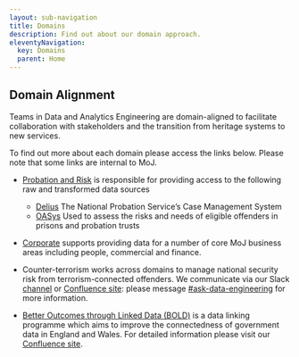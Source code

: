 ```yaml
---
layout: sub-navigation
title: Domains
description: Find out about our domain approach.
eleventyNavigation:
  key: Domains
  parent: Home
---
```


## Domain Alignment

Teams in Data and Analytics Engineering are domain-aligned to facilitate collaboration with stakeholders and the transition from heritage systems to new services.

To find out more about each domain please access the links below. Please note that some links are internal to MoJ.

- [Probation and Risk](https://ministryofjustice.github.io/analytical-platform-data-engineering/) is responsible for providing access to the following raw and transformed data sources

  - [Delius](https://www.data.gov.uk/dataset/8dae5fb2-82a2-4232-ae79-87e9c9fcfe46/ndelius) The National Probation Service’s Case Management System
  - [OASys](https://www.data.gov.uk/dataset/911acd3c-495f-48ca-88b6-024210868b06/offender-assessment-system-oasys) Used to assess the risks and needs of eligible offenders in prisons and probation trusts

- [Corporate](https://github.com/moj-analytical-services/DMET-corporate/blob/main/README.md) supports providing data for a number of core MoJ business areas including people, commercial and finance.

- Counter-terrorism works across domains to manage national security risk from terrorism-connected offenders.  We communicate via our Slack [channel](https://moj.enterprise.slack.com/archives/C03K0CU637U) or [Confluence site](https://dsdmoj.atlassian.net/wiki/spaces/JCH/overview): please message [#ask-data-engineering](https://moj.enterprise.slack.com/archives/C8X3PP1TN) for more information.

- [Better Outcomes through Linked Data (BOLD)](https://github.com/moj-analytical-services/dmet-bold) is a data linking programme which aims to improve the connectedness of government data in England and Wales. For detailed information please visit our [Confluence site](https://dsdmoj.atlassian.net/wiki/spaces/CDE1/pages/4317806783/BOLD+-+Data+Engineering).